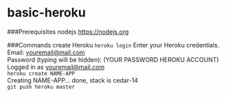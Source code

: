 # basic-heroku

###Prerequisites
nodejs https://nodejs.org

###Commands create Heroku
`heroku login` 
Enter your Heroku credentials.  
Email: youremail@mail.com  
Password (typing will be hidden): (YOUR PASSWORD HEROKU ACCOUNT)
Logged in as youremail@mail.com  
`heroku create NAME-APP`  
Creating NAME-APP... done, stack is cedar-14  
`git push heroku master`  
